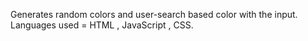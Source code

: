 Generates random colors and user-search based color with the input.
Languages used = HTML , JavaScript , CSS.

